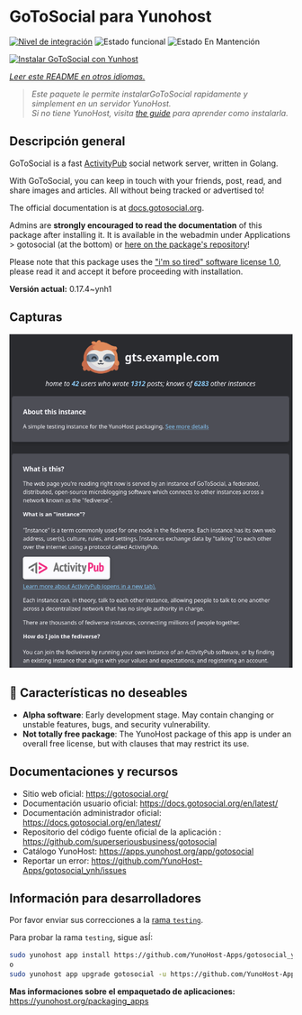 <!--
Este archivo README esta generado automaticamente<https://github.com/YunoHost/apps/tree/master/tools/readme_generator>
No se debe editar a mano.
-->

# GoToSocial para Yunohost

[![Nivel de integración](https://apps.yunohost.org/badge/integration/gotosocial)](https://ci-apps.yunohost.org/ci/apps/gotosocial/)
![Estado funcional](https://apps.yunohost.org/badge/state/gotosocial)
![Estado En Mantención](https://apps.yunohost.org/badge/maintained/gotosocial)

[![Instalar GoToSocial con Yunhost](https://install-app.yunohost.org/install-with-yunohost.svg)](https://install-app.yunohost.org/?app=gotosocial)

*[Leer este README en otros idiomas.](./ALL_README.md)*

> *Este paquete le permite instalarGoToSocial rapidamente y simplement en un servidor YunoHost.*  
> *Si no tiene YunoHost, visita [the guide](https://yunohost.org/install) para aprender como instalarla.*

## Descripción general

GoToSocial is a fast [ActivityPub](https://activitypub.rocks/) social network server, written in Golang.

With GoToSocial, you can keep in touch with your friends, post, read, and share images and articles. All without being tracked or advertised to!

The official documentation is at [docs.gotosocial.org](https://docs.gotosocial.org).  

Admins are **strongly encouraged to read the documentation** of this package after installing it. It is available in the webadmin under Applications > gotosocial (at the bottom) or [here on the package's repository](https://github.com/YunoHost-Apps/gotosocial_ynh/blob/master/doc/ADMIN.md)!

Please note that this package uses the ["i'm so tired" software license 1.0](https://github.com/YunoHost-Apps/gotosocial_ynh/blob/master/LICENSE), please read it and accept it before proceeding with installation.


**Versión actual:** 0.17.4~ynh1

## Capturas

![Captura de GoToSocial](./doc/screenshots/screenshot.png)

## :red_circle: Características no deseables

- **Alpha software**: Early development stage. May contain changing or unstable features, bugs, and security vulnerability.
- **Not totally free package**: The YunoHost package of this app is under an overall free license, but with clauses that may restrict its use.

## Documentaciones y recursos

- Sitio web oficial: <https://gotosocial.org/>
- Documentación usuario oficial: <https://docs.gotosocial.org/en/latest/>
- Documentación administrador oficial: <https://docs.gotosocial.org/en/latest/>
- Repositorio del código fuente oficial de la aplicación : <https://github.com/superseriousbusiness/gotosocial>
- Catálogo YunoHost: <https://apps.yunohost.org/app/gotosocial>
- Reportar un error: <https://github.com/YunoHost-Apps/gotosocial_ynh/issues>

## Información para desarrolladores

Por favor enviar sus correcciones a la [rama `testing`](https://github.com/YunoHost-Apps/gotosocial_ynh/tree/testing).

Para probar la rama `testing`, sigue asÍ:

```bash
sudo yunohost app install https://github.com/YunoHost-Apps/gotosocial_ynh/tree/testing --debug
o
sudo yunohost app upgrade gotosocial -u https://github.com/YunoHost-Apps/gotosocial_ynh/tree/testing --debug
```

**Mas informaciones sobre el empaquetado de aplicaciones:** <https://yunohost.org/packaging_apps>
